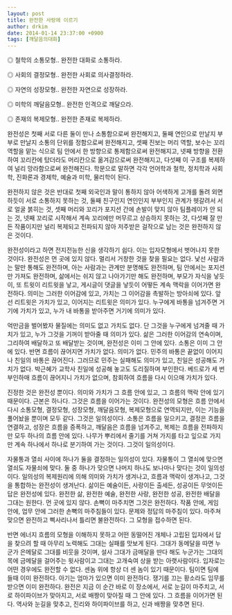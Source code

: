 ```yaml
---
layout: post
title: 완전한 사랑에 이르기
author: drkim
date: 2014-01-14 23:37:00 +0900
tags: [깨달음의대화]
---
```

◎ 철학의 소통모형.. 완전한 대화로 소통하라.

◎ 사회의 결정모형.. 완전한 사회로 의사결정하라.

◎ 자연의 성장모형.. 완전한 자연으로 성장하라.

◎ 미학의 깨달음모형.. 완전한 인격으로 깨달으라.

◎ 존재의 복제모형.. 완전한 존재로 복제하라. 

  


완전성은 첫째 서로 다른 둘이 만나 소통함으로써 완전해지고, 둘째 연인으로 만날지 부부로 만날지 소통의 단위를 정함으로써 완전해지고, 셋째 진보는 머리 역할, 보수는 꼬리역할을 맡는 식으로 팀 안에서 한 방향으로 통제함으로써 완전해지고, 넷째 방향을 전환하여 꼬리칸에 탔더라도 머리칸으로 옮겨감으로써 완전해지고, 다섯째 이 구조를 복제하여 널리 망라함으로써 완전해진다. 학문으로 말하면 각각 언어학과 철학, 정치학과 사회학, 진화론과 경제학, 예술과 미학, 물리학이 된다. 

  


완전하지 않은 것은 반대로 첫째 외국인과 말이 통하지 않아 어색하게 고개를 돌려 외면하듯이 서로 소통하지 못하는 것, 둘째 친구인지 연인인지 부부인지 관계가 헷갈려서 서로 얼굴 붉히는 것, 셋째 머리와 꼬리가 포지션 간에 손발이 맞지 않아 팀플레이가 안 되는 것, 넷째 꼬리로 시작해서 계속 꼬리에만 머무르고 상승하지 못하는 것, 다섯째 잘 만든 작품이지만 널리 복제되고 전파되지 않아 저주받은 걸작으로 남는 것은 완전하지 않은 것이다. 

  


완전성이라고 하면 전지전능한 신을 생각하기 쉽다. 이는 입자모형에서 벗어나지 못한 것이다. 완전성은 먼 곳에 있지 않다. 멀리서 거창한 것을 찾을 필요는 없다. 낯선 사람과는 말만 통해도 완전하며, 아는 사람과는 관계만 분명해도 완전하며, 팀 안에서는 포지션만 가져도 완전하며, 삶에서는 쉬지 않고 나아가기만 해도 완전하며, 부모가 자식을 낳듯이, 또 트윗이 리트윗을 낳고, 게시글이 댓글을 낳듯이 어떻든 계속 맥락을 이어가면 완전하다. 의미는 그러한 이어감에 있고, 가치는 그 이어감을 촉발하는 방아쇠에 있다. 앞선 리트윗은 가치가 있고, 이어지는 리트윗은 의미가 있다. 누구에게 바통을 넘겨주면 거기에 가치가 있고, 누가 내 바통을 받아주면 거기에 의미가 있다. 

  


억만금을 벌어봤자 물질에는 의미도 없고 가치도 없다. 단 그것을 누구에게 넘겨줄 때 가치가 있고, 누가 그것을 기꺼이 받아줄 때 의미가 있다. 삶은 그러한 이어감의 연속이며, 그리하여 배달하고 또 배달받는 것이며, 완전성은 이미 그 안에 있다. 소통은 이미 그 안에 있다. 반면 흐름이 끊어지면 가치가 없다. 의미가 없다. 민주의 바통은 끝없이 이어지나 친일의 바통은 끊어진다. 그러므로 민주는 실패해도 의미가 있고, 친일은 성공해도 가치가 없다. 박근혜가 교학사 친일에 성공해 놓고도 도리질하며 부인한다. 베드로가 세 번 부인하매 흐름이 끊어지니 가치가 없으며, 참회하여 흐름을 다시 이으매 가치가 있다. 

  


진정한 것은 완전성 뿐이다. 의미와 가치가 그 흐름 안에 있고, 그 흐름의 맥락 안에 있기 때문이다. 근본은 하나다. 그것은 흐름을 이어가는 것이다. 완전성의 모형은 흐름 안에서 다시 소통모형, 결정모형, 성장모형, 깨달음모형, 복제모형으로 연역되지만, 이는 기능을 풀어놨을 뿐이며 모두 같다. 그것은 일의성이다. 소통은 흐름을 일으키고, 결정은 흐름을 연결하고, 성장은 흐름을 증폭하고, 깨달음은 흐름을 넘겨주고, 복제는 흐름을 전파하지만 모두 하나의 흐름 안에 있다. 나무가 뿌리에서 줄기를 거쳐 가지를 타고 잎으로 가지만 계속 하나에서 하나로 분기하여 가는 것이다. 그것이 일의성이다. 

  


자물통과 열쇠 사이에 하나가 둘을 결정하는 일의성이 있다. 자물통이 그 열쇠에 맞으면 열쇠도 자물쇠에 맞다. 둘 중 하나가 맞으면 나머지 하나도 보나마나 맞다는 것이 일의성이다. 일의성의 복제원리에 의해 의미와 가치가 생겨나고, 흐름과 맥락이 생겨나고, 그것을 통합하는 완전성이 생겨난다. 삶이든 예술이든, 사랑이든 출세든, 성공이든 무엇이든 답은 완전성에 있다. 완전한 삶, 완전한 예술, 완전한 사랑, 완전한 성공, 완전한 배달을 그대는 원한다. 먼 곳에 있지 않다. 손뼉이 마주치면 그것은 완전하다. 작품 안에, 게임 안에, 업무 안에 그러한 손뼉의 마주침들이 있다. 문제와 정답의 마주침이 있다. 마주쳐 맞으면 완전하고 삑사리나서 틀리면 불완전하다. 그 모형을 접수하면 된다. 

  


반면 에너지 흐름의 모형을 이해하지 못하고 어떤 동떨어진 개체나 고립된 입자에서 답을 찾으려 할 때 아무리 노력해도 그대는 실패를 맛보게 된다. 그대가 동메달을 따면 누군가 은메달로 그대를 비웃을 것이며, 설사 그대가 금매달을 딴다 해도 누군가는 그대의 목에 금메달을 걸어주는 윗사람이고 그대는 고개숙여 상을 받는 아랫사람이다. 입자로는 어떤 경우에도 완전할 수 없다. 센놈 위에 항상 더 센 놈이 있기 때문이다. 팀이면 팀에 들때 이미 완전하다. 아기는 엄마가 있으면 이미 완전하다. 쟁기를 끄는 황소라도 임무를 받으면 이미 완전하다. 완전은 지금 이 순간 바로 이 장소에서, 서로 눈길이 마주치고, 서로 하이파이브가 맞아지고, 서로 배짱이 맞아질 때 그 안에 있다. 그 흐름을 이어가면 된다. 역사와 눈길을 맞추고, 진리와 하이파이브를 하고, 신과 배짱을 맞추면 된다.
